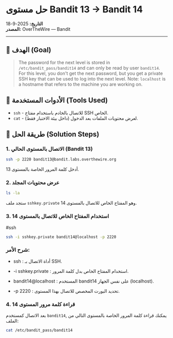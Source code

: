 # حل مستوى Bandit 13 → Bandit 14

**التاريخ:** 2025-9-18  
**المصدر:** OverTheWire — Bandit

---

## 🎯 الهدف (Goal)
> The password for the next level is stored in `/etc/bandit_pass/bandit14` and can only be read by user `bandit14`. For this level, you don't get the next password, but you get a private SSH key that can be used to log into the next level. Note: `localhost` is a hostname that refers to the machine you are working on.

## 🔧 الأدوات المستخدمة (Tools Used)
- `ssh` - للاتصال بالخادم باستخدام مفتاح SSH الخاص.
- `cat` - لعرض محتويات الملفات بعد الدخول (داخل بيئة الاختبار فقط).

## 🚀 طريقة الحل (Solution Steps)

### 1. الاتصال بالمستوى الحالي (Bandit 13)
```bash
ssh -p 2220 bandit13@bandit.labs.overthewire.org
```
أدخل كلمة المرور الخاصة بالمستوى 13.

### 2. عرض محتويات المجلد
```bash
ls -la
```
ستجد ملف `sshkey.private` وهو المفتاح الخاص للاتصال بالمستوى 14.

### 3. استخدام المفتاح الخاص للاتصال بالمستوى 14
#ssh
```bash
ssh -i sshkey.private bandit14@localhost -p 2220
```
### شرح الأمر:

- ssh : أداة الاتصال بـ SSH.

- -i sshkey.private : استخدام المفتاح الخاص بدل كلمة المرور.

- bandit14@localhost : المستخدم bandit14 على نفس الجهاز (localhost).

- -p 2220 : تحديد البورت المخصص للاتصال بهذا المستوى.

### 4. قراءة كلمة مرور المستوى 14
بعد الاتصال كمستخدم `bandit14`, يمكنك قراءة كلمة المرور الخاصة بالمستوى التالي من الملف:
```bash
cat /etc/bandit_pass/bandit14
```

